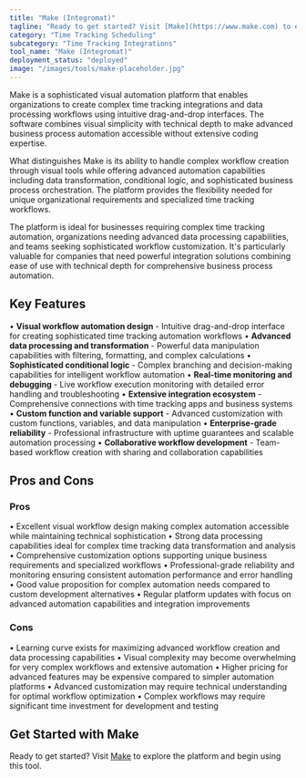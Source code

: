 ```yaml
---
title: "Make (Integromat)"
tagline: "Ready to get started? Visit [Make](https://www.make.com) to explore the platform and begin using this tool...."
category: "Time Tracking Scheduling"
subcategory: "Time Tracking Integrations"
tool_name: "Make (Integromat)"
deployment_status: "deployed"
image: "/images/tools/make-placeholder.jpg"
---
```

Make is a sophisticated visual automation platform that enables organizations to create complex time tracking integrations and data processing workflows using intuitive drag-and-drop interfaces. The software combines visual simplicity with technical depth to make advanced business process automation accessible without extensive coding expertise.

What distinguishes Make is its ability to handle complex workflow creation through visual tools while offering advanced automation capabilities including data transformation, conditional logic, and sophisticated business process orchestration. The platform provides the flexibility needed for unique organizational requirements and specialized time tracking workflows.

The platform is ideal for businesses requiring complex time tracking automation, organizations needing advanced data processing capabilities, and teams seeking sophisticated workflow customization. It's particularly valuable for companies that need powerful integration solutions combining ease of use with technical depth for comprehensive business process automation.

## Key Features

• **Visual workflow automation design** - Intuitive drag-and-drop interface for creating sophisticated time tracking automation workflows
• **Advanced data processing and transformation** - Powerful data manipulation capabilities with filtering, formatting, and complex calculations
• **Sophisticated conditional logic** - Complex branching and decision-making capabilities for intelligent workflow automation
• **Real-time monitoring and debugging** - Live workflow execution monitoring with detailed error handling and troubleshooting
• **Extensive integration ecosystem** - Comprehensive connections with time tracking apps and business systems
• **Custom function and variable support** - Advanced customization with custom functions, variables, and data manipulation
• **Enterprise-grade reliability** - Professional infrastructure with uptime guarantees and scalable automation processing
• **Collaborative workflow development** - Team-based workflow creation with sharing and collaboration capabilities

## Pros and Cons

### Pros
• Excellent visual workflow design making complex automation accessible while maintaining technical sophistication
• Strong data processing capabilities ideal for complex time tracking data transformation and analysis
• Comprehensive customization options supporting unique business requirements and specialized workflows
• Professional-grade reliability and monitoring ensuring consistent automation performance and error handling
• Good value proposition for complex automation needs compared to custom development alternatives
• Regular platform updates with focus on advanced automation capabilities and integration improvements

### Cons
• Learning curve exists for maximizing advanced workflow creation and data processing capabilities
• Visual complexity may become overwhelming for very complex workflows and extensive automation
• Higher pricing for advanced features may be expensive compared to simpler automation platforms
• Advanced customization may require technical understanding for optimal workflow optimization
• Complex workflows may require significant time investment for development and testing

## Get Started with Make

Ready to get started? Visit [Make](https://www.make.com) to explore the platform and begin using this tool.